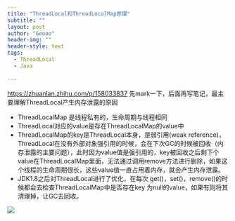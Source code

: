 ```yaml
---
title: "ThreadLocal和ThreadLocalMap原理"
subtitle: ""
layout: post
author: "Geooo"
header-img: ""
header-style: text
tags:
  - ThreadLocal
  - Java
  
---
```

https://zhuanlan.zhihu.com/p/158033837
先mark一下，后面再写笔记，最主要理解ThreadLocal产生内存泄露的原因 

- ThreadLocalMap 是线程私有的，生命周期与线程相同
- ThreadLocal对应的value是存在ThreadLocalMap的value中
- ThreadLocalMap的key是ThreadLocal本身，是弱引用(weak reference)，ThreadLocal在没有外部对象强引用的时候，会在下次GC的时候被回收（内存泄露的主要问题），此时因为value值是强引用的，key被回收之后剩下个value在ThreadLocalMap里面，无法通过调用remove方法进行删除，如果这个线程的生命周期很长，这些value值一直占用着内存，就会产生内存泄露。
- JDK1.8之后对ThreadLocal进行了优化，在每次 get()，set()，remove()的时候都会去检查ThreadLocalMap中是否存在key 为null的value，如果有则将其清理掉，让GC去回收。

![](https://pic3.zhimg.com/80/v2-a39ad53e2dff823223d5e25dab26ce96_720w.jpg)
